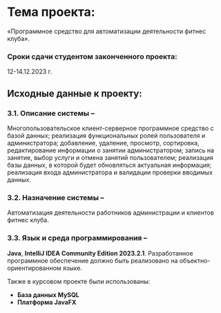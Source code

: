 # Тема проекта:
«Программное средство для автоматизации деятельности фитнес клуба».

### Сроки сдачи студентом законченного проекта:
12-14.12.2023 г.

## Исходные данные к проекту:

### 3.1. Описание системы – 
Многопользовательское клиент-серверное программное средство с базой данных; реализация функциональных ролей пользователя и администратора; добавление, удаление, просмотр, сортировка, редактирование информации о занятии администратором; запись на занятие, выбор услуги и отмена занятий пользователем; реализация базы данных, в которой будет обновляться актуальная информация; реализация входа администратора и валидации проверки вводимых данных.

### 3.2. Назначение системы – 
Автоматизация деятельности работников администрации и клиентов фитнес клуба.

### 3.3. Язык и среда программирования – 
**Java**, **IntelliJ IDEA Community Edition 2023.2.1**. Разработанное программное обеспечение должно быть реализовано на объектно-ориентированном языке.

Также в курсовом проекте были использованы:
- **База данных MySQL**
- **Платформа JavaFX**
